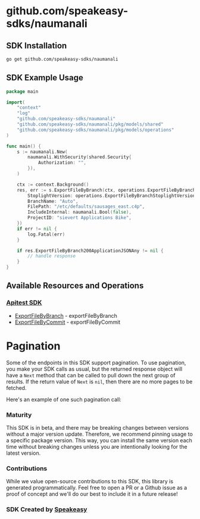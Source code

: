 # github.com/speakeasy-sdks/naumanali

<!-- Start SDK Installation -->
## SDK Installation

```bash
go get github.com/speakeasy-sdks/naumanali
```
<!-- End SDK Installation -->

## SDK Example Usage
<!-- Start SDK Example Usage -->
```go
package main

import(
	"context"
	"log"
	"github.com/speakeasy-sdks/naumanali"
	"github.com/speakeasy-sdks/naumanali/pkg/models/shared"
	"github.com/speakeasy-sdks/naumanali/pkg/models/operations"
)

func main() {
    s := naumanali.New(
        naumanali.WithSecurity(shared.Security{
            Authorization: "",
        }),
    )

    ctx := context.Background()
    res, err := s.ExportFileByBranch(ctx, operations.ExportFileByBranchRequest{
        StoplightVersion: operations.ExportFileByBranchStoplightVersionStoplightAPIVersionStringTwoThousandAndTwentyTwo1205.ToPointer(),
        BranchName: "Auto",
        FilePath: "/etc/defaults/sausages_east.c4p",
        IncludeInternal: naumanali.Bool(false),
        ProjectID: "sievert Applications Bike",
    })
    if err != nil {
        log.Fatal(err)
    }

    if res.ExportFileByBranch200ApplicationJSONAny != nil {
        // handle response
    }
}
```
<!-- End SDK Example Usage -->

<!-- Start SDK Available Operations -->
## Available Resources and Operations

### [Apitest SDK](docs/sdks/apitest/README.md)

* [ExportFileByBranch](docs/sdks/apitest/README.md#exportfilebybranch) - exportFileByBranch
* [ExportFileByCommit](docs/sdks/apitest/README.md#exportfilebycommit) - exportFileByCommit
<!-- End SDK Available Operations -->



<!-- Start Dev Containers -->

<!-- End Dev Containers -->



<!-- Start Pagination -->
# Pagination

Some of the endpoints in this SDK support pagination. To use pagination, you make your SDK calls as usual, but the
returned response object will have a `Next` method that can be called to pull down the next group of results. If the
return value of `Next` is `nil`, then there are no more pages to be fetched.

Here's an example of one such pagination call:
<!-- End Pagination -->



<!-- Start Go Types -->

<!-- End Go Types -->

<!-- Placeholder for Future Speakeasy SDK Sections -->



### Maturity

This SDK is in beta, and there may be breaking changes between versions without a major version update. Therefore, we recommend pinning usage
to a specific package version. This way, you can install the same version each time without breaking changes unless you are intentionally
looking for the latest version.

### Contributions

While we value open-source contributions to this SDK, this library is generated programmatically.
Feel free to open a PR or a Github issue as a proof of concept and we'll do our best to include it in a future release!

### SDK Created by [Speakeasy](https://docs.speakeasyapi.dev/docs/using-speakeasy/client-sdks)

